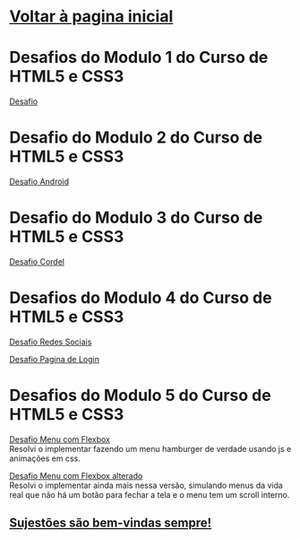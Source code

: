 <h1><a href="https://phcastello.github.io">Voltar à pagina inicial</a></h1>
<h1>Desafios do <strong>Modulo 1</strong> do Curso de HTML5 e CSS3</h1>
<p>
  <a href="https://phcastello.github.io/CursoHTML-CSS/Modulo1/Desafio1/index.html" target="_blank">Desafio</a>
</p>

<h1>Desafio do <strong>Modulo 2</strong> do Curso de HTML5 e CSS3</h1>
<p>
  <a href="https://phcastello.github.io/CursoHTML-CSS/Modulo2/Desafio/index.html" target="_blank">Desafio Android</a>
</p>

<h1>Desafio do <strong>Modulo 3</strong> do Curso de HTML5 e CSS3</h1>
<p>
  <a href="https://phcastello.github.io/CursoHTML-CSS/Modulo3/DesafioCordel/index.html" target="_blank">Desafio Cordel</a>
</p>

<h1>Desafios do <strong>Modulo 4</strong> do Curso de HTML5 e CSS3</h1>
<p>
  <a href="https://phcastello.github.io/CursoHTML-CSS/Modulo4/DesafioMidiasSociais/index.html" target="_blank">Desafio Redes Sociais</a>
</p>
<p>
  <a href="https://phcastello.github.io/CursoHTML-CSS/Modulo4/DesafioTelaLogin/index.html" target="_blank">Desafio Pagina de Login</a>
</p>

<h1>Desafios do <strong>Modulo 5</strong> do Curso de HTML5 e CSS3</h1>
<p>
  <a href="https://phcastello.github.io/CursoHTML-CSS/Modulo5/Flexbox/menuFlexbox/index.html" target="_blank">Desafio Menu com Flexbox</a><br>
  Resolvi o implementar fazendo um menu hamburger de verdade usando js e animações em css.
</p>
<p>
  <a href="https://phcastello.github.io/CursoHTML-CSS/Modulo5/Flexbox/menuFlexbox2/index.html" target="_blank">Desafio Menu com Flexbox alterado</a><br>
  Resolvi o implementar ainda mais nessa versão, simulando menus da vida real que não há um botão para fechar a tela e o menu tem um scroll interno.
</p>



<h2><a href="https://mail.google.com/mail/?view=cm&fs=1&to=contato.pedrocastello@gmail.com&su=Sujestoes%20para%20Pedro%20Castello">Sujestões são bem-vindas sempre!</a>
</h2>
